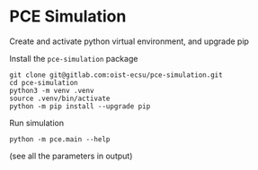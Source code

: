 # PCE Simulation

Create and activate python virtual environment, and upgrade pip

Install the `pce-simulation` package
```
git clone git@gitlab.com:oist-ecsu/pce-simulation.git
cd pce-simulation
python3 -m venv .venv
source .venv/bin/activate
python -m pip install --upgrade pip
```

Run simulation
```
python -m pce.main --help
```

(see all the parameters in output)
